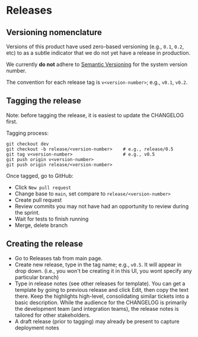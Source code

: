 # Releases

## Versioning nomenclature

Versions of this product have used zero-based versioning (e.g., `0.1`, `0.2`, etc) to as a subtle indicator that we do not yet have a release in production.

We currently **do not** adhere to [Semantic Versioning](https://semver.org/spec/v2.0.0.html) for the system version number.

The convention for each release tag is `v<version-number>`; e.g., `v0.1`, `v0.2`.

## Tagging the release

Note: before tagging the release, it is easiest to update the CHANGELOG first.

Tagging process:

```
git checkout dev
git checkout -b release/<version-number>    # e.g., release/0.5
git tag v<version-number>                   # e.g., v0.5
git push origin v<version-number>
git push origin release/<version-number>
```

Once tagged, go to GitHub:

- Click `New pull request`
- Change base to `main`, set compare to `release/<version-number>`
- Create pull request
- Review commits you may not have had an opportunity to review during the sprint.
- Wait for tests to finish running
- Merge, delete branch

## Creating the release

- Go to Releases tab from main page.
- Create new release, type in the tag name; e.g., `v0.5`. It will appear in drop down. (i.e., you won't be creating it in this UI, you wont specify any particular branch)
- Type in release notes (see other releases for template). You can get a template by going to previous release and click Edit, then copy the text there. Keep the highlights high-level, consolidating similar tickets into a basic description. While the audience for the CHANGELOG is primarily the development team (and integration teams), the release notes is tailored for other stakeholders.
- A draft release (prior to tagging) may already be present to capture deployment notes
